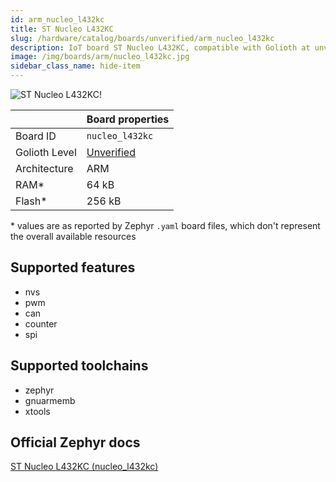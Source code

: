 ```yaml
---
id: arm_nucleo_l432kc
title: ST Nucleo L432KC
slug: /hardware/catalog/boards/unverified/arm_nucleo_l432kc
description: IoT board ST Nucleo L432KC, compatible with Golioth at unverified level.
image: /img/boards/arm/nucleo_l432kc.jpg
sidebar_class_name: hide-item
---
```


[//]: # (This is an auto-generated file, do not edit! Changes to it will be lost upon re-generation)

![ST Nucleo L432KC!](/img/boards/arm/nucleo_l432kc.jpg "ST Nucleo L432KC")

|                | Board properties     |
| -------------  | -------------------- |
| Board ID       | `nucleo_l432kc` |
| Golioth Level  | [Unverified](/hardware#unverified-boards) |
| Architecture   | ARM |
| RAM*           | 64 kB |
| Flash*         | 256 kB |

\* values are as reported by Zephyr `.yaml` board files, which don't represent the overall available resources



## Supported features

* nvs
* pwm
* can
* counter
* spi

## Supported toolchains

* zephyr
* gnuarmemb
* xtools

## Official Zephyr docs

[ST Nucleo L432KC (nucleo_l432kc)](https://docs.zephyrproject.org/latest/boards/arm/nucleo_l432kc/doc/index.html)
